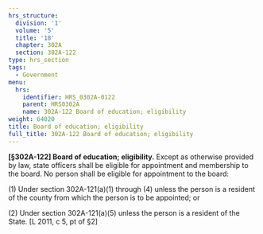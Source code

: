 ```yaml
---
hrs_structure:
  division: '1'
  volume: '5'
  title: '18'
  chapter: 302A
  section: 302A-122
type: hrs_section
tags:
  - Government
menu:
  hrs:
    identifier: HRS_0302A-0122
    parent: HRS0302A
    name: 302A-122 Board of education; eligibility
weight: 64020
title: Board of education; eligibility
full_title: 302A-122 Board of education; eligibility
---
```

**[§302A-122] Board of education; eligibility.** Except as otherwise provided by law, state officers shall be eligible for appointment and membership to the board. No person shall be eligible for appointment to the board:

(1) Under section 302A-121(a)(1) through (4) unless the person is a resident of the county from which the person is to be appointed; or

(2) Under section 302A-121(a)(5) unless the person is a resident of the State. [L 2011, c 5, pt of §2]
